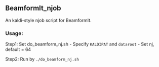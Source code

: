 ## BeamformIt_njob
An kaldi-style njob script for BeamformIt.

### Usage:
Step1: Set do_beamform_nj.sh
	- Specify `KALDIPAT` and `dataroot`
	- Set nj, default = 64

Step2: Run by `./do_beamform_nj.sh`

